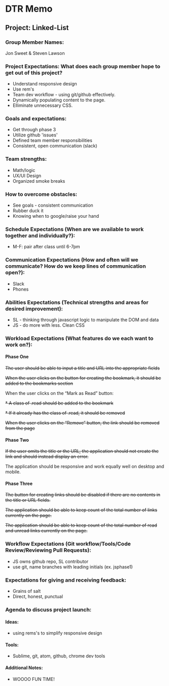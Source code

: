 # DTR Memo

## Project: Linked-List

### Group Member Names:
Jon Sweet & Steven Lawson

### Project Expectations: What does each group member hope to get out of this project?

* Understand responsive design
* Use rem's
* Team dev workflow - using git/github effectively.
* Dynamically populating content to the page.
* Elliminate unnecessary CSS.

### Goals and expectations:

* Get through phase 3
* Utilize github 'issues'
* Defined team member responsibilities
* Consistent, open communication (slack)

### Team strengths:
* Math/logic
* UX/UI Design
* Organized smoke breaks

### How to overcome obstacles:
* See goals - consistent communication
* Rubber duck it
* Knowing when to google/raise your hand

### Schedule Expectations (When are we available to work together and individually?):
* M-F: pair after class until 6-7pm

### Communication Expectations (How and often will we communicate? How do we keep lines of communication open?):
* Slack
* Phones

### Abilities Expectations (Technical strengths and areas for desired improvement):
* SL - thinking through javascript logic to manipulate the DOM and data
* JS - do more with less. Clean CSS

### Workload Expectations (What features do we each want to work on?):
#### Phase One
  ~~The user should be able to input a title and URL into the appropriate fields~~

  ~~When the user clicks on the button for creating the bookmark, it should be added to the bookmarks section~~

  When the user clicks on the “Mark as Read” button:

  ~~* A class of .read should be added to the bookmark~~

  ~~* If it already has the class of .read, it should be removed~~
  
  ~~When the user clicks on the “Remove” button, the link should be removed from the page~~
  
#### Phase Two
  ~~If the user omits the title or the URL, the application should not create the link and should instead display an error.~~

  The application should be responsive and work equally well on desktop and mobile.

#### Phase Three
  ~~The button for creating links should be disabled if there are no contents in the title or URL fields.~~

  ~~The application should be able to keep count of the total number of links currently on the page.~~

  ~~The application should be able to keep count of the total number of read and unread links currently on the page.~~

### Workflow Expectations (Git workflow/Tools/Code Review/Reviewing Pull Requests):
* JS owns github repo, SL contributor
* use git, name branches with leading initials (ex. jsphase1)

### Expectations for giving and receiving feedback:
* Grains of salt
* Direct, honest, punctual

### Agenda to discuss project launch:

#### Ideas:
* using rems's to simplify responsive design

#### Tools:
* Sublime, git, atom, github, chrome dev tools

#### Additional Notes:
* WOOOO FUN TIME!
